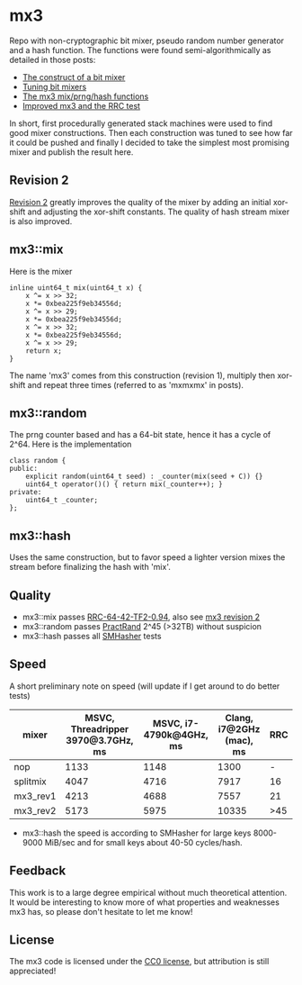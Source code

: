 # mx3
Repo with non-cryptographic bit mixer, pseudo random number generator and a hash function. The functions were found semi-algorithmically as detailed in those posts:

* [The construct of a bit mixer](http://jonkagstrom.com/bit-mixer-construction/index.html)
* [Tuning bit mixers](http://jonkagstrom.com/tuning-bit-mixers/index.html)
* [The mx3 mix/prng/hash functions](http://jonkagstrom.com/mx3/index.html)
* [Improved mx3 and the RRC test](http://jonkagstrom.com/mx3/mx3_rev2.html)

In short, first procedurally generated stack machines were used to find good mixer constructions. Then each construction was tuned to see how far it could be pushed and finally I decided to take the simplest most promising mixer and publish the result here.

## Revision 2

[Revision 2](http://jonkagstrom.com/mx3/mx3_rev2.html) greatly improves the quality of the mixer by adding an initial xor-shift and adjusting the xor-shift constants. The quality of hash stream mixer is also improved.

## mx3::mix

Here is the mixer

    inline uint64_t mix(uint64_t x) {
        x ^= x >> 32;
        x *= 0xbea225f9eb34556d;
        x ^= x >> 29;
        x *= 0xbea225f9eb34556d;
        x ^= x >> 32;
        x *= 0xbea225f9eb34556d;
        x ^= x >> 29;
        return x;
    }

The name 'mx3' comes from this construction (revision 1), multiply then xor-shift and repeat three times (referred to as 'mxmxmx' in posts).

## mx3::random

The prng counter based and has a 64-bit state, hence it has a cycle of 2^64. Here is the implementation

    class random {
    public:
        explicit random(uint64_t seed) : _counter(mix(seed + C)) {}
        uint64_t operator()() { return mix(_counter++); }
    private:
        uint64_t _counter;
    };
    

## mx3::hash

Uses the same construction, but to favor speed a lighter version mixes the stream before finalizing the hash with 'mix'.

## Quality

* mx3::mix passes [RRC-64-42-TF2-0.94](https://mostlymangling.blogspot.com/2019/01/better-stronger-mixer-and-test-procedure.html#TestProcedure), also see [mx3 revision 2](http://jonkagstrom.com/mx3/mx3_rev2.html)
* mx3::random passes [PractRand](http://pracrand.sourceforge.net/) 2^45 (>32TB) without suspicion
* mx3::hash passes all [SMHasher](https://github.com/rurban/smhasher) tests

## Speed

A short preliminary note on speed (will update if I get around to do better tests)

mixer|MSVC, Threadripper 3970<span>@</span>3.7GHz, ms|MSVC, i7-4790k@4GHz, ms|Clang, i7@2GHz (mac), ms|RRC
--|--|--|--|--
nop|1133|1148|1300|-
splitmix|4047|4716|7917|16
mx3_rev1|4213|4688|7557|21
mx3_rev2|5173|5975|10335|>45

* mx3::hash the speed is according to SMHasher for large keys 8000-9000 MiB/sec and for small keys about 40-50 cycles/hash.

## Feedback

This work is to a large degree empirical without much theoretical attention. It would be interesting to know more of what properties and weaknesses mx3 has, so please don't hesitate to let me know!

## License

The mx3 code is licensed under the [CC0 license](https://creativecommons.org/share-your-work/public-domain/cc0/), but attribution is still appreciated!